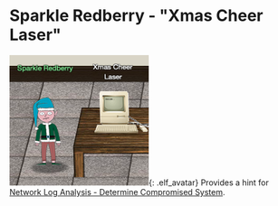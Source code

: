 # Sparkle Redberry - "Xmas Cheer Laser"
![Sparkle Redberry](../img/hints/h5/sparkle_redberry.png){: .elf_avatar}
Provides a hint for [Network Log Analysis - Determine Compromised System](../../challenges/c5/).
